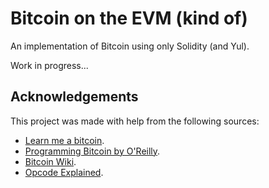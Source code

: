 # Bitcoin on the EVM (kind of)

An implementation of Bitcoin using only Solidity (and Yul). 

Work in progress...

## Acknowledgements

This project was made with help from the following sources:

- [Learn me a bitcoin](https://learnmeabitcoin.com/).
- [Programming Bitcoin by O'Reilly](https://www.oreilly.com/library/view/programming-bitcoin/9781492031482/).
- [Bitcoin Wiki](https://en.bitcoin.it/wiki/Main_Page).
- [Opcode Explained](https://opcodeexplained.com).